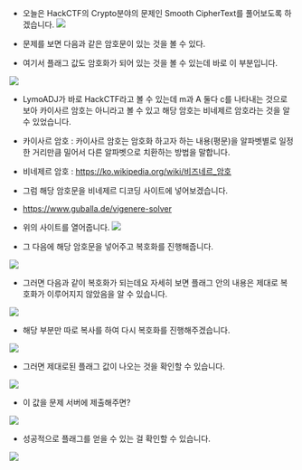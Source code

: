 - 오늘은 HackCTF의 Crypto분야의 문제인 Smooth CipherText를 풀어보도록 하겠습니다.
![](https://images.velog.io/images/dsph9245/post/d2779b47-6320-4168-89fc-f961fa97bad3/%EC%8A%A4%ED%81%AC%EB%A6%B0%EC%83%B7%202021-09-16%20%EC%98%A4%EC%A0%84%202.24.54.png)

- 문제를 보면 다음과 같은 암호문이 있는 것을 볼 수 있다. 

- 여기서 플래그 값도 암호화가 되어 있는 것을 볼 수 있는데 바로 이 부분입니다.

![](https://images.velog.io/images/dsph9245/post/26370b6c-dcc4-47fa-9f9d-c7a75e496fed/%EC%8A%A4%ED%81%AC%EB%A6%B0%EC%83%B7%202021-09-16%20%EC%98%A4%ED%9B%84%204.47.38.png)

- LymoADJ가 바로 HackCTF라고 볼 수 있는데 m과 A 둘다 c를 나타내는 것으로 보아 카이사르 암호는 아니라고 볼 수 있고 해당 암호는 비네제르 암호라는 것을 알 수 있었습니다.

- 카이사르 암호 : 카이사르 암호는 암호화 하고자 하는 내용(평문)을 알파벳별로 일정한 거리만큼 밀어서 다른 알파벳으로 치환하는 방법을 말합니다.

- 비네제르 암호 : https://ko.wikipedia.org/wiki/비즈네르_암호

- 그럼 해당 암호문을 비네제르 디코딩 사이트에 넣어보겠습니다.

- https://www.guballa.de/vigenere-solver

- 위의 사이트를 열어줍니다.
![](https://images.velog.io/images/dsph9245/post/fb97817c-3773-4781-8b47-59fb0b538332/%EC%8A%A4%ED%81%AC%EB%A6%B0%EC%83%B7%202021-09-16%20%EC%98%A4%ED%9B%84%204.55.57.png)

- 그 다음에 해당 암호문을 넣어주고 복호화를 진행해줍니다.

![](https://images.velog.io/images/dsph9245/post/53917532-a613-494a-9565-e3a62af2ff41/%EC%8A%A4%ED%81%AC%EB%A6%B0%EC%83%B7%202021-09-16%20%EC%98%A4%ED%9B%84%204.56.50.png)

- 그러면 다음과 같이 복호화가 되는데요 자세히 보면 플래그 안의 내용은 제대로 복호화가 이루어지지 않았음을 알 수 있습니다.

![](https://images.velog.io/images/dsph9245/post/6d42eae0-32eb-42fd-83da-d72cdbee5c35/%EC%8A%A4%ED%81%AC%EB%A6%B0%EC%83%B7%202021-09-16%20%EC%98%A4%ED%9B%84%204.57.18.png)

- 해당 부분만 따로 복사를 하여 다시 복호화를 진행해주겠습니다.

![](https://images.velog.io/images/dsph9245/post/94902b6d-6ac4-49b4-a919-11b0cc3eb142/%EC%8A%A4%ED%81%AC%EB%A6%B0%EC%83%B7%202021-09-16%20%EC%98%A4%ED%9B%84%205.00.07.png)

- 그러면 제대로된 플래그 값이 나오는 것을 확인할 수 있습니다.

![](https://images.velog.io/images/dsph9245/post/4f918be4-1679-4ba0-a836-7b4c4df7b3ba/%EC%8A%A4%ED%81%AC%EB%A6%B0%EC%83%B7%202021-09-16%20%EC%98%A4%ED%9B%84%205.01.58.png)

- 이 값을 문제 서버에 제출해주면?

![](https://images.velog.io/images/dsph9245/post/72942ee9-79b2-45ed-aa65-c7fb7563d945/%EC%8A%A4%ED%81%AC%EB%A6%B0%EC%83%B7%202021-09-16%20%EC%98%A4%ED%9B%84%205.02.41.png)

- 성공적으로 플래그를 얻을 수 있는 걸 확인할 수 있습니다.

![](https://images.velog.io/images/dsph9245/post/a8651179-5a71-4d63-8fda-73f74e3bc2f2/%EC%8A%A4%ED%81%AC%EB%A6%B0%EC%83%B7%202021-09-16%20%EC%98%A4%ED%9B%84%205.03.07.png)
